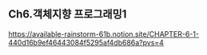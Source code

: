 ## Ch6.객체지향 프로그래밍1    
https://available-rainstorm-61b.notion.site/CHAPTER-6-1-440d16b9ef46443084f5295af4db686a?pvs=4
